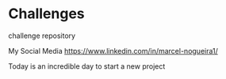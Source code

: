 # Challenges
challenge repository

My Social Media
https://www.linkedin.com/in/marcel-nogueira1/

Today is an incredible day to start a new project
